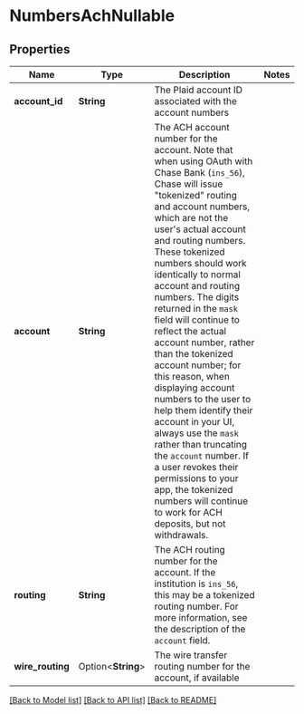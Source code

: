 # NumbersAchNullable

## Properties

Name | Type | Description | Notes
------------ | ------------- | ------------- | -------------
**account_id** | **String** | The Plaid account ID associated with the account numbers | 
**account** | **String** | The ACH account number for the account.  Note that when using OAuth with Chase Bank (`ins_56`), Chase will issue \"tokenized\" routing and account numbers, which are not the user's actual account and routing numbers. These tokenized numbers should work identically to normal account and routing numbers. The digits returned in the `mask` field will continue to reflect the actual account number, rather than the tokenized account number; for this reason, when displaying account numbers to the user to help them identify their account in your UI, always use the `mask` rather than truncating the `account` number. If a user revokes their permissions to your app, the tokenized numbers will continue to work for ACH deposits, but not withdrawals. | 
**routing** | **String** | The ACH routing number for the account. If the institution is `ins_56`, this may be a tokenized routing number. For more information, see the description of the `account` field. | 
**wire_routing** | Option<**String**> | The wire transfer routing number for the account, if available | 

[[Back to Model list]](../README.md#documentation-for-models) [[Back to API list]](../README.md#documentation-for-api-endpoints) [[Back to README]](../README.md)


